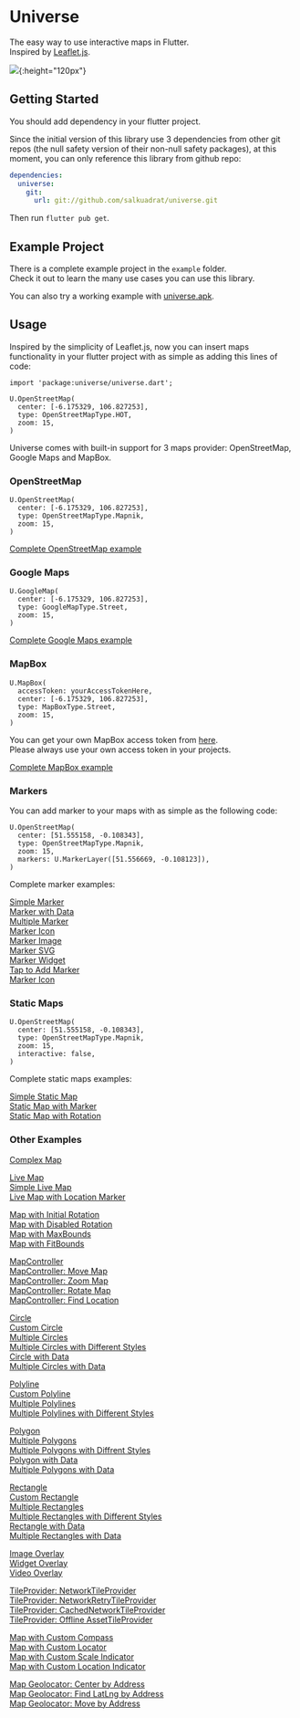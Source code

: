# Universe

The easy way to use interactive maps in Flutter.\
Inspired by [Leaflet.js](https://leafletjs.com/).

![](screenshot.png){:height="120px"}

## Getting Started

You should add dependency in your flutter project. 

Since the initial version of this library use 3 dependencies from other git repos (the null safety version of their non-null safety packages), at this moment, you can only reference this library from github repo:

```yaml
dependencies:
  universe:
    git: 
      url: git://github.com/salkuadrat/universe.git
```

Then run `flutter pub get`.

## Example Project

There is a complete example project in the `example` folder.\
Check it out to learn the many use cases you can use this library.

You can also try a working example with [universe.apk](universe.apk).

## Usage

Inspired by the simplicity of Leaflet.js, now you can insert maps functionality in your flutter project with as simple as adding this lines of code:

```
import 'package:universe/universe.dart';
```

```
U.OpenStreetMap(
  center: [-6.175329, 106.827253],
  type: OpenStreetMapType.HOT,
  zoom: 15,
)
```

Universe comes with built-in support for 3 maps provider: OpenStreetMap, Google Maps and MapBox.

### OpenStreetMap

```
U.OpenStreetMap(
  center: [-6.175329, 106.827253],
  type: OpenStreetMapType.Mapnik,
  zoom: 15,
)
```

[Complete OpenStreetMap example](example/lib/src/map_provider/osm.dart)


### Google Maps 

```
U.GoogleMap(
  center: [-6.175329, 106.827253],
  type: GoogleMapType.Street,
  zoom: 15,
)
```

[Complete Google Maps example](example/lib/src/map_provider/google.dart)


### MapBox

```
U.MapBox(
  accessToken: yourAccessTokenHere,
  center: [-6.175329, 106.827253],
  type: MapBoxType.Street,
  zoom: 15,
)
```

You can get your own MapBox access token from [here](https://account.mapbox.com/access-tokens/).\
Please always use your own access token in your projects.

[Complete MapBox example](example/lib/src/map_provider/mapbox.dart)

### Markers 

You can add marker to your maps with as simple as the following code:

```
U.OpenStreetMap(
  center: [51.555158, -0.108343],
  type: OpenStreetMapType.Mapnik,
  zoom: 15,
  markers: U.MarkerLayer([51.556669, -0.108123]),
)
```

Complete marker examples:

[Simple Marker](example/lib/src/marker/default.dart)\
[Marker with Data](example/lib/src/marker/data.dart)\
[Multiple Marker](example/lib/src/marker/multi.dart)\
[Marker Icon](example/lib/src/marker/icon.dart)\
[Marker Image](example/lib/src/marker/image.dart)\
[Marker SVG](example/lib/src/marker/svg.dart)\
[Marker Widget](example/lib/src/marker/widget.dart)\
[Tap to Add Marker](example/lib/src/marker/add.dart)\
[Marker Icon](example/lib/src/marker/icon.dart)

### Static Maps

```
U.OpenStreetMap(
  center: [51.555158, -0.108343],
  type: OpenStreetMapType.Mapnik,
  zoom: 15,
  interactive: false,
)
```

Complete static maps examples:

[Simple Static Map](example/lib/src/static/simple.dart)\
[Static Map with Marker](example/lib/src/static/marker.dart)\
[Static Map with Rotation](example/lib/src/static/rotate.dart)

### Other Examples 

[Complex Map](example/lib/src/home.dart)

[Live Map](example/lib/src/live/default.dart)\
[Simple Live Map](example/lib/src/live/simple.dart)\
[Live Map with Location Marker](example/lib/src/live/marker.dart)

[Map with Initial Rotation](example/lib/src/rotation/initial.dart)\
[Map with Disabled Rotation](example/lib/src/rotation/disable.dart)\
[Map with MaxBounds](example/lib/src/bounds/maxbounds.dart)\
[Map with FitBounds](example/lib/src/bounds/fitbounds.dart)

[MapController](example/lib/src/controller/simple.dart)\
[MapController: Move Map](example/lib/src/controller/move.dart)\
[MapController: Zoom Map](example/lib/src/controller/zoom.dart)\
[MapController: Rotate Map](example/lib/src/controller/rotate.dart)\
[MapController: Find Location](example/lib/src/controller/locate.dart)

[Circle](example/lib/src/circle/simple.dart)\
[Custom Circle](example/lib/src/circle/custom.dart)\
[Multiple Circles](example/lib/src/circle/multi.dart)\
[Multiple Circles with Different Styles](example/lib/src/circle/multistyles.dart)\
[Circle with Data](example/lib/src/circle/data.dart)\
[Multiple Circles with Data](example/lib/src/circle/multidata.dart)

[Polyline](example/lib/src/polyline/simple.dart)\
[Custom Polyline](example/lib/src/polyline/custom.dart)\
[Multiple Polylines](example/lib/src/polyline/multi.dart)\
[Multiple Polylines with Different Styles](example/lib/src/polyline/multistyles.dart)

[Polygon](example/lib/src/polygon/simple.dart)\
[Multiple Polygons](example/lib/src/polygon/multi.dart)\
[Multiple Polygons with Diffrent Styles](example/lib/src/polygon/multistyles.dart)\
[Polygon with Data](example/lib/src/polygon/data.dart)\
[Multiple Polygons with Data](example/lib/src/polygon/multidata.dart)

[Rectangle](example/lib/src/rectangle/simple.dart)\
[Custom Rectangle](example/lib/src/rectangle/custom.dart)\
[Multiple Rectangles](example/lib/src/rectangle/multi.dart)\
[Multiple Rectangles with Different Styles](example/lib/src/rectangle/multistyles.dart)\
[Rectangle with Data](example/lib/src/rectangle/data.dart)\
[Multiple Rectangles with Data](example/lib/src/rectangle/multidata.dart)

[Image Overlay](example/lib/src/overlay/image.dart)\
[Widget Overlay](example/lib/src/overlay/widget.dart)\
[Video Overlay](example/lib/src/overlay/video.dart)

[TileProvider: NetworkTileProvider](example/lib/src/tile_provider/network.dart)\
[TileProvider: NetworkRetryTileProvider](example/lib/src/tile_provider/retry.dart)\
[TileProvider: CachedNetworkTileProvider](example/lib/src/tile_provider/cached.dart)\
[TileProvider: Offline AssetTileProvider](example/lib/src/tile_provider/asset.dart)

[Map with Custom Compass](example/lib/src/control/compass.dart)\
[Map with Custom Locator](example/lib/src/control/locator.dart)\
[Map with Custom Scale Indicator](example/lib/src/control/scale.dart)\
[Map with Custom Location Indicator](example/lib/src/control/location_indicator.dart)

[Map Geolocator: Center by Address](example/lib/src/geolocator/center.dart)\
[Map Geolocator: Find LatLng by Address](example/lib/src/geolocator/finder.dart)\
[Map Geolocator: Move by Address](example/lib/src/geolocator/move.dart)